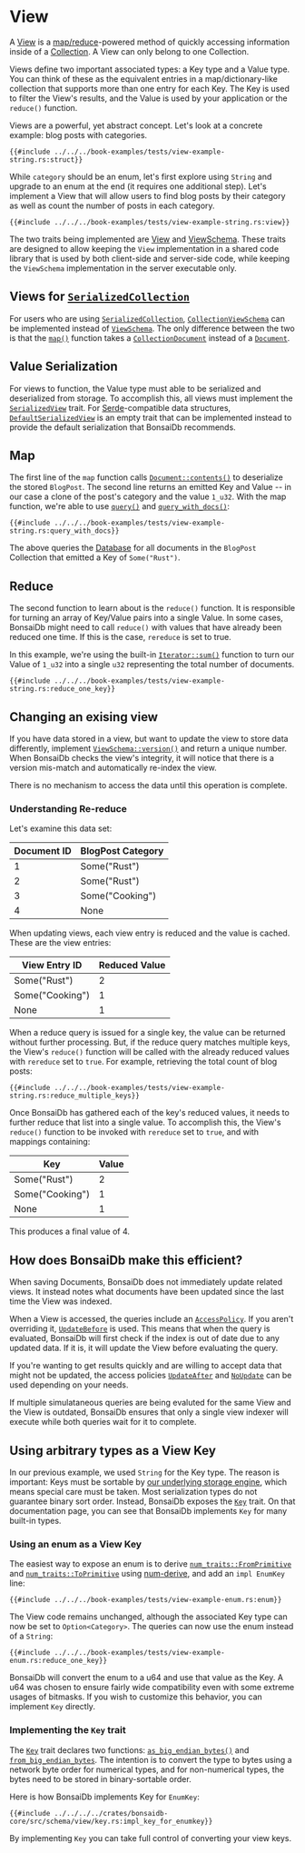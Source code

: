 # View

A [View][view-trait] is a [map/reduce](https://en.wikipedia.org/wiki/MapReduce)-powered method of quickly accessing information inside of a [Collection](./collection.md). A View can only belong to one Collection.

Views define two important associated types: a Key type and a Value type. You can think of these as the equivalent entries in a map/dictionary-like collection that supports more than one entry for each Key. The Key is used to filter the View's results, and the Value is used by your application or the `reduce()` function.

Views are a powerful, yet abstract concept. Let's look at a concrete example: blog posts with categories.

```rust,no_run,noplayground
{{#include ../../../book-examples/tests/view-example-string.rs:struct}}
```

While `category` should be an enum, let's first explore using `String` and upgrade to an enum at the end (it requires one additional step). Let's implement a View that will allow users to find blog posts by their category as well as count the number of posts in each category.

```rust,noplayground,no_run
{{#include ../../../book-examples/tests/view-example-string.rs:view}}
```

The two traits being implemented are [View][view-trait] and
[ViewSchema][viewschema-trait]. These traits are designed to allow keeping the
`View` implementation in a shared code library that is used by both client-side
and server-side code, while keeping the `ViewSchema` implementation in the
server executable only.

## Views for [`SerializedCollection`][serialized-collection]

For users who are using [`SerializedCollection`][serialized-collection], [`CollectionViewSchema`][collection-view-schema] can be implemented instead of [`ViewSchema`][viewschema-trait]. The only difference between the two is that the [`map()`][collection-view-schema-map] function takes a [`CollectionDocument`][collection-document] instead of a [`Document`][document].

## Value Serialization

For views to function, the Value type must able to be serialized and deserialized from storage. To accomplish this, all views must implement the [`SerializedView`](https://dev.bonsaidb.io/main/bonsaidb/core/schema/trait.SerializedView.html) trait. For [Serde](https://serde.rs/)-compatible data structures, [`DefaultSerializedView`](https://dev.bonsaidb.io/main/bonsaidb/core/schema/trait.DefaultViewSerialization.html) is an empty trait that can be implemented instead to provide the default serialization that BonsaiDb recommends.

## Map

The first line of the `map` function calls [`Document::contents()`](https://dev.bonsaidb.io/main/bonsaidb/core/document/struct.Document.html#method.contents) to deserialize the stored `BlogPost`. The second line returns an emitted Key and Value -- in our case a clone of the post's category and the value `1_u32`. With the map function, we're able to use [`query()`](https://dev.bonsaidb.io/main/bonsaidb/core/connection/struct.View.html#method.query) and [`query_with_docs()`](https://dev.bonsaidb.io/main/bonsaidb/core/connection/struct.View.html#method.query_with_docs):

```rust,noplayground,no_run
{{#include ../../../book-examples/tests/view-example-string.rs:query_with_docs}}
```

The above queries the [Database](./database.md) for all documents in the `BlogPost` Collection that emitted a Key of `Some("Rust")`.

## Reduce

The second function to learn about is the `reduce()` function. It is responsible for turning an array of Key/Value pairs into a single Value. In some cases, BonsaiDb might need to call `reduce()` with values that have already been reduced one time. If this is the case, `rereduce` is set to true.

In this example, we're using the built-in [`Iterator::sum()`](https://doc.rust-lang.org/std/iter/trait.Iterator.html#method.sum) function to turn our Value of `1_u32` into a single `u32` representing the total number of documents.

```rust,noplayground,no_run
{{#include ../../../book-examples/tests/view-example-string.rs:reduce_one_key}}
```

## Changing an exising view

If you have data stored in a view, but want to update the view to store data
differently, implement [`ViewSchema::version()`][viewschema-version] and return
a unique number. When BonsaiDb checks the view's integrity, it will notice that
there is a version mis-match and automatically re-index the view.

There is no mechanism to access the data until this operation is complete.

### Understanding Re-reduce

Let's examine this data set:

| Document ID | BlogPost Category |
| ----------- | ----------------- |
| 1           | Some("Rust")      |
| 2           | Some("Rust")      |
| 3           | Some("Cooking")   |
| 4           | None              |

When updating views, each view entry is reduced and the value is cached. These
are the view entries:

| View Entry ID   | Reduced Value |
| --------------- | ------------- |
| Some("Rust")    | 2             |
| Some("Cooking") | 1             |
| None            | 1             |

When a reduce query is issued for a single key, the value can be returned without further processing. But, if the reduce query matches multiple keys, the View's `reduce()` function will be called with the already reduced values with `rereduce` set to `true`. For example, retrieving the total count of blog posts:

```rust,noplayground,no_run
{{#include ../../../book-examples/tests/view-example-string.rs:reduce_multiple_keys}}
```

Once BonsaiDb has gathered each of the key's reduced values, it needs to further reduce that list into a single value. To accomplish this, the View's `reduce()` function to be invoked with `rereduce` set to `true`, and with mappings containing:

| Key             | Value |
| --------------- | ----- |
| Some("Rust")    | 2     |
| Some("Cooking") | 1     |
| None            | 1     |

This produces a final value of 4.

## How does BonsaiDb make this efficient?

When saving Documents, BonsaiDb does not immediately update related views. It instead notes what documents have been updated since the last time the View was indexed.

When a View is accessed, the queries include an [`AccessPolicy`](https://dev.bonsaidb.io/main/bonsaidb/core/connection/enum.AccessPolicy.html). If you aren't overriding it, [`UpdateBefore`](https://dev.bonsaidb.io/main/bonsaidb/core/connection/enum.AccessPolicy.html#variant.UpdateBefore) is used. This means that when the query is evaluated, BonsaiDb will first check if the index is out of date due to any updated data. If it is, it will update the View before evaluating the query.

If you're wanting to get results quickly and are willing to accept data that might not be updated, the access policies [`UpdateAfter`](https://dev.bonsaidb.io/main/bonsaidb/core/connection/enum.AccessPolicy.html#variant.UpdateAfter) and [`NoUpdate`](https://dev.bonsaidb.io/main/bonsaidb/core/connection/enum.AccessPolicy.html#variant.NoUpdate) can be used depending on your needs.

If multiple simulataneous queries are being evaluted for the same View and the View is outdated, BonsaiDb ensures that only a single view indexer will execute while both queries wait for it to complete.

## Using arbitrary types as a View Key

In our previous example, we used `String` for the Key type. The reason is important: Keys must be sortable by [our underlying storage engine](http://sled.rs/), which means special care must be taken. Most serialization types do not guarantee binary sort order. Instead, BonsaiDb exposes the [`Key`][key] trait. On that documentation page, you can see that BonsaiDb implements `Key` for many built-in types.

### Using an enum as a View Key

The easiest way to expose an enum is to derive [`num_traits::FromPrimitive`](https://docs.rs/num-traits/0.2.14/num_traits/cast/trait.FromPrimitive.html) and [`num_traits::ToPrimitive`](https://docs.rs/num-traits/0.2.14/num_traits/cast/trait.ToPrimitive.html) using [num-derive](https://crates.io/crates/num-derive), and add an `impl EnumKey` line:

```rust,noplayground,no_run
{{#include ../../../book-examples/tests/view-example-enum.rs:enum}}
```

The View code remains unchanged, although the associated Key type can now be set to `Option<Category>`. The queries can now use the enum instead of a `String`:

```rust,noplayground,no_run
{{#include ../../../book-examples/tests/view-example-enum.rs:reduce_one_key}}
```

BonsaiDb will convert the enum to a u64 and use that value as the Key. A u64 was chosen to ensure fairly wide compatibility even with some extreme usages of bitmasks. If you wish to customize this behavior, you can implement `Key` directly.

### Implementing the `Key` trait

The [`Key`][key] trait declares two functions: [`as_big_endian_bytes()`](https://dev.bonsaidb.io/main/bonsaidb/core/schema/trait.Key.html#tymethod.as_big_endian_bytes) and [`from_big_endian_bytes`](https://dev.bonsaidb.io/main/bonsaidb/core/schema/trait.Key.html#tymethod.from_big_endian_bytes). The intention is to convert the type to bytes using a network byte order for numerical types, and for non-numerical types, the bytes need to be stored in binary-sortable order.

Here is how BonsaiDb implements Key for `EnumKey`:

```rust,noplayground,no_run
{{#include ../../../../crates/bonsaidb-core/src/schema/view/key.rs:impl_key_for_enumkey}}
```

By implementing `Key` you can take full control of converting your view keys.

[key]: https://dev.bonsaidb.io/main/bonsaidb/core/schema/trait.Key.html
[view-trait]: https://dev.bonsaidb.io/main/bonsaidb/core/schema/trait.View.html
[viewschema-trait]: https://dev.bonsaidb.io/main/bonsaidb/core/schema/trait.ViewSchema.html
[viewschema-version]: https://dev.bonsaidb.io/main/bonsaidb/core/schema/trait.ViewSchema.html#method.version
[serialized-collection]: https://dev.bonsaidb.io/main/bonsaidb/core/schema/trait.SerializedCollection.html
[document]: https://dev.bonsaidb.io/main/bonsaidb/core/document/struct.Document.html
[collection-document]: https://dev.bonsaidb.io/main/bonsaidb/core/schema/struct.CollectionDocument.html
[collection-view-schema]: https://dev.bonsaidb.io/main/bonsaidb/core/schema/trait.CollectionViewSchema.html
[collection-view-schema-map]: https://dev.bonsaidb.io/main/bonsaidb/core/schema/trait.CollectionViewSchema.html#tymethod.map